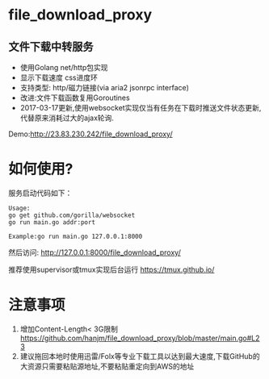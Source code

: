 # file_download_proxy
文件下载中转服务
------------
- 使用Golang net/http包实现
- 显示下载速度 css进度环
- 支持类型: http/磁力链接(via aria2 jsonrpc interface)
- 改进:文件下载函数复用Goroutines
- 2017-03-17更新,使用websocket实现仅当有任务在下载时推送文件状态更新,代替原来消耗过大的ajax轮询.

Demo:http://23.83.230.242/file_download_proxy/

# 如何使用?
服务启动代码如下：
```shell
Usage:
go get github.com/gorilla/websocket
go run main.go addr:port

Example:go run main.go 127.0.0.1:8000
```
然后访问: http://127.0.0.1:8000/file_download_proxy/

推荐使用supervisor或tmux实现后台运行 https://tmux.github.io/

# 注意事项
1. 增加Content-Length< 3G限制
https://github.com/hanjm/file_download_proxy/blob/master/main.go#L23
2. 建议拖回本地时使用迅雷/Folx等专业下载工具以达到最大速度,下载GitHub的大资源只需要粘贴源地址,不要粘贴重定向到AWS的地址
